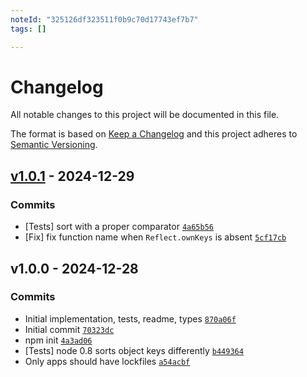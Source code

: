 ```yaml
---
noteId: "325126df323511f0b9c70d17743ef7b7"
tags: []

---
```


# Changelog

All notable changes to this project will be documented in this file.

The format is based on [Keep a Changelog](https://keepachangelog.com/en/1.0.0/)
and this project adheres to [Semantic Versioning](https://semver.org/spec/v2.0.0.html).

## [v1.0.1](https://github.com/ljharb/own-keys/compare/v1.0.0...v1.0.1) - 2024-12-29

### Commits

- [Tests] sort with a proper comparator [`4a65b56`](https://github.com/ljharb/own-keys/commit/4a65b569d10985032a0773806dcdec8866132baa)
- [Fix] fix function name when `Reflect.ownKeys` is absent [`5cf17cb`](https://github.com/ljharb/own-keys/commit/5cf17cb1c9adfa836a1ddc467da4da20973db2ae)

## v1.0.0 - 2024-12-28

### Commits

- Initial implementation, tests, readme, types [`870a06f`](https://github.com/ljharb/own-keys/commit/870a06f9d7a2a6ecee283319d9a7388f8fc1c811)
- Initial commit [`70323dc`](https://github.com/ljharb/own-keys/commit/70323dc09541b4ee80426acfc89762605d7fc7bf)
- npm init [`4a3ad06`](https://github.com/ljharb/own-keys/commit/4a3ad0659defe9a67541c198743bd7733d437725)
- [Tests] node 0.8 sorts object keys differently [`b449364`](https://github.com/ljharb/own-keys/commit/b4493649ead7441fd8e65ab4718acbd088ceac70)
- Only apps should have lockfiles [`a54acbf`](https://github.com/ljharb/own-keys/commit/a54acbf2c6b8ef320abf7493b7c88002c690f9c0)
